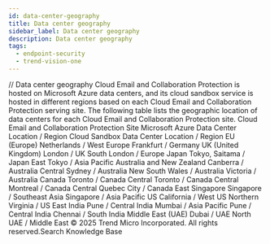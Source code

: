 ```yaml
---
id: data-center-geography
title: Data center geography
sidebar_label: Data center geography
description: Data center geography
tags:
  - endpoint-security
  - trend-vision-one
---
```


/*<![CDATA[*/ $('#title').html($('meta[name=map-description]').attr('content')); /*]]>*/ Data center geography Cloud Email and Collaboration Protection is hosted on Microsoft Azure data centers, and its cloud sandbox service is hosted in different regions based on each Cloud Email and Collaboration Protection serving site. The following table lists the geographic location of data centers for each Cloud Email and Collaboration Protection site. Cloud Email and Collaboration Protection Site Microsoft Azure Data Center Location / Region Cloud Sandbox Data Center Location / Region EU (Europe) Netherlands / West Europe Frankfurt / Germany UK (United Kingdom) London / UK South London / Europe Japan Tokyo, Saitama / Japan East Tokyo / Asia Pacific Australia and New Zealand Canberra / Australia Central Sydney / Australia New South Wales / Australia Victoria / Australia Canada Toronto / Canada Central Toronto / Canada Central Montreal / Canada Central Quebec City / Canada East Singapore Singapore / Southeast Asia Singapore / Asia Pacific US California / West US Northern Virginia / US East India Pune / Central India Mumbai / Asia Pacific Pune / Central India Chennai / South India Middle East (UAE) Dubai / UAE North UAE / Middle East © 2025 Trend Micro Incorporated. All rights reserved.Search Knowledge Base